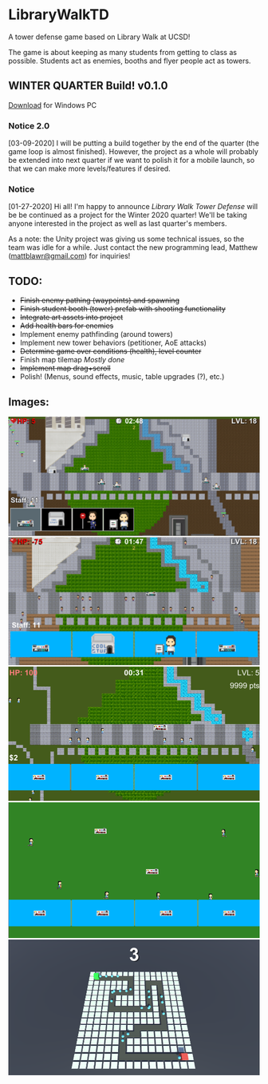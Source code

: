# LibraryWalkTD
A tower defense game based on Library Walk at UCSD!

The game is about keeping as many students from getting to class as possible.
Students act as enemies, booths and flyer people act as towers.

## WINTER QUARTER Build! v0.1.0
[Download](https://drive.google.com/open?id=10e4rQauWu_FzYX_4KOrr55ckNdJmk0wp) for Windows PC

### Notice 2.0
[03-09-2020] I will be putting a build together by the end of the quarter (the game loop is almost finished).
However, the project as a whole will probably be extended into next quarter if we want to polish it for a mobile launch,
so that we can make more levels/features if desired.

### Notice
[01-27-2020] Hi all! I'm happy to announce *Library Walk Tower Defense* will be be continued as a project for the Winter 2020 quarter! We'll be taking anyone interested in the project as well as last quarter's members.

As a note: the Unity project was giving us some technical issues, so the team was idle for a while. Just contact the new programming lead, Matthew (mattblawr@gmail.com) for inquiries!

## TODO:
- ~~Finish enemy pathing (waypoints) and spawning~~
- ~~Finish student booth (tower) prefab with shooting functionality~~
- ~~Integrate art assets into project~~
- ~~Add health bars for enemies~~
- Implement enemy pathfinding (around towers)
- Implement new tower behaviors (petitioner, AoE attacks)
- ~~Determine game over conditions (health), level counter~~
- Finish map tilemap *Mostly done*
- ~~Implement map drag+scroll~~
- Polish! (Menus, sound effects, music, table upgrades (?), etc.)

## Images:
![mockup example 4](https://github.com/justbrentvanzant/LibraryWalkTD/blob/master/progress%20images/03-25_postWinter.png)
![mockup example 3](https://github.com/justbrentvanzant/LibraryWalkTD/blob/master/progress%20images/03-05_zoom.png)
![mockup example 2](https://github.com/justbrentvanzant/LibraryWalkTD/blob/master/progress%20images/02-20_gTest.png)
![mockup example](https://github.com/justbrentvanzant/LibraryWalkTD/blob/master/progress%20images/01-29_gTest.png)
![waypoint example](https://github.com/justbrentvanzant/LibraryWalkTD/blob/master/progress%20images/01-27_enemyPath.png)
